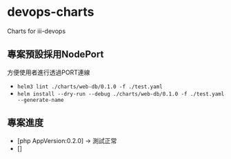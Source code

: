 # devops-charts
Charts for iii-devops


## 專案預設採用NodePort
方便使用者進行透過PORT連線

* `helm3 lint ./charts/web-db/0.1.0 -f ./test.yaml`
* `helm install --dry-run --debug ./charts/web-db/0.1.0 -f ./test.yaml  --generate-name`

## 專案進度
* [php AppVersion:0.2.0] -> 測試正常
* []
